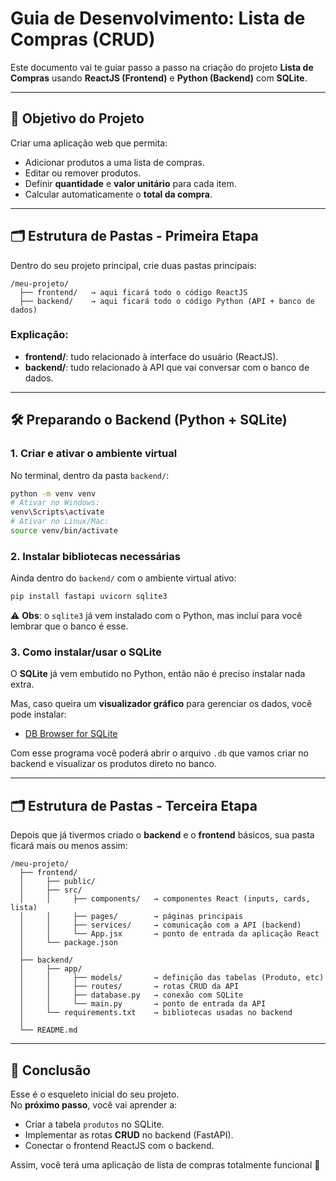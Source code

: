 
# Guia de Desenvolvimento: Lista de Compras (CRUD)

Este documento vai te guiar passo a passo na criação do projeto **Lista de Compras** usando **ReactJS (Frontend)** e **Python (Backend)** com **SQLite**.

---

## 🎯 Objetivo do Projeto
Criar uma aplicação web que permita:
- Adicionar produtos a uma lista de compras.
- Editar ou remover produtos.
- Definir **quantidade** e **valor unitário** para cada item.
- Calcular automaticamente o **total da compra**.

---

## 🗂️ Estrutura de Pastas - Primeira Etapa

Dentro do seu projeto principal, crie duas pastas principais:

```
/meu-projeto/
  ├── frontend/   → aqui ficará todo o código ReactJS
  ├── backend/    → aqui ficará todo o código Python (API + banco de dados)
```

### Explicação:
- **frontend/**: tudo relacionado à interface do usuário (ReactJS).
- **backend/**: tudo relacionado à API que vai conversar com o banco de dados.

---

## 🛠️ Preparando o Backend (Python + SQLite)

### 1. Criar e ativar o ambiente virtual
No terminal, dentro da pasta `backend/`:

```bash
python -m venv venv
# Ativar no Windows:
venv\Scripts\activate
# Ativar no Linux/Mac:
source venv/bin/activate
```

### 2. Instalar bibliotecas necessárias
Ainda dentro do `backend/` com o ambiente virtual ativo:

```bash
pip install fastapi uvicorn sqlite3
```

⚠️ **Obs**: o `sqlite3` já vem instalado com o Python, mas incluí para você lembrar que o banco é esse.

### 3. Como instalar/usar o SQLite
O **SQLite** já vem embutido no Python, então não é preciso instalar nada extra.

Mas, caso queira um **visualizador gráfico** para gerenciar os dados, você pode instalar:

- [DB Browser for SQLite](https://sqlitebrowser.org/)

Com esse programa você poderá abrir o arquivo `.db` que vamos criar no backend e visualizar os produtos direto no banco.

---

## 🗂️ Estrutura de Pastas - Terceira Etapa

Depois que já tivermos criado o **backend** e o **frontend** básicos, sua pasta ficará mais ou menos assim:

```
/meu-projeto/
  ├── frontend/
  │     ├── public/
  │     ├── src/
  │     │     ├── components/   → componentes React (inputs, cards, lista)
  │     │     ├── pages/        → páginas principais
  │     │     ├── services/     → comunicação com a API (backend)
  │     │     └── App.jsx       → ponto de entrada da aplicação React
  │     └── package.json
  │
  ├── backend/
  │     ├── app/
  │     │     ├── models/       → definição das tabelas (Produto, etc)
  │     │     ├── routes/       → rotas CRUD da API
  │     │     ├── database.py   → conexão com SQLite
  │     │     └── main.py       → ponto de entrada da API
  │     └── requirements.txt    → bibliotecas usadas no backend
  │
  └── README.md
```

---

## 🚀 Conclusão
Esse é o esqueleto inicial do seu projeto.  
No **próximo passo**, você vai aprender a:
- Criar a tabela `produtos` no SQLite.
- Implementar as rotas **CRUD** no backend (FastAPI).
- Conectar o frontend ReactJS com o backend.

Assim, você terá uma aplicação de lista de compras totalmente funcional 🚀
